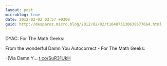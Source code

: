 ```yaml
---
layout: post
microblog: true
date: 2012-02-02 03:57 +0300
guid: http://desparoz.micro.blog/2012/02/02/t164875130638577664.html
---
```

DYAC: For The Math Geeks: 

From the wonderful Damn You Autocorrect - For The Math Geeks:

-(Via Damn Y... [t.co/SuR31UkH](http://t.co/SuR31UkH)
